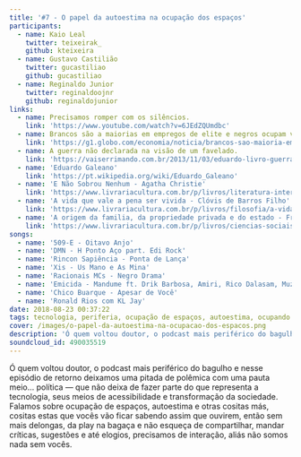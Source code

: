 ```yaml
---
title: '#7 - O papel da autoestima na ocupação dos espaços'
participants:
  - name: Kaio Leal
    twitter: teixeirak_
    github: kteixeira
  - name: Gustavo Castilião
    twitter: gucastiliao
    github: gucastiliao
  - name: Reginaldo Junior
    twitter: reginaldoojnr
    github: reginaldojunior
links:
  - name: Precisamos romper com os silêncios.
    link: 'https://www.youtube.com/watch?v=6JEdZQUmdbc'
  - name: Brancos são a maiorias em empregos de elite e negros ocupam vagas sem qualificação.
    link: 'https://g1.globo.com/economia/noticia/brancos-sao-maioria-em-empregos-de-elite-e-negros-ocupam-vagas-sem-qualificacao.ghtml'
  - name: A guerra não declarada na visão de um favelado.
    link: 'https://vaiserrimando.com.br/2013/11/03/eduardo-livro-guerra-nao-declarada-visao-favelado-resenha/'
  - name: 'Eduardo Galeano'
    link: 'https://pt.wikipedia.org/wiki/Eduardo_Galeano'
  - name: 'E Não Sobrou Nenhum - Agatha Christie'
    link: 'https://www.livrariacultura.com.br/p/livros/literatura-internacional/ficcao-policial/e-nao-sobrou-nenhum-15060167'
  - name: 'A vida que vale a pena ser vivida - Clóvis de Barros Filho'
    link: 'https://www.livrariacultura.com.br/p/livros/filosofia/a-vida-que-vale-a-pena-ser-vivida-22119769'
  - name: 'A origem da familia, da propriedade privada e do estado - Friedrich Engels'
    link: 'https://www.livrariacultura.com.br/p/livros/ciencias-sociais/sociologia/a-origem-da-familia-da-propriedade-privada-e-do-estado-edicao-de-bolso-42746219'
songs:
  - name: '509-E - Oitavo Anjo'
  - name: 'DMN - H Ponto Aço part. Edi Rock'
  - name: 'Rincon Sapiência - Ponta de Lança'
  - name: 'Xis - Us Mano e As Mina'
  - name: 'Racionais MCs - Negro Drama'
  - name: 'Emicida - Mandume ft. Drik Barbosa, Amiri, Rico Dalasam, Muzzike, Raphão Alaafin'
  - name: 'Chico Buarque - Apesar de Você'
  - name: 'Ronald Rios com KL Jay'
date: 2018-08-23 00:37:22
tags: tecnologia, periferia, ocupação de espaços, autoestima, ocupando espaços, representação, quebrada
cover: /images/o-papel-da-autoestima-na-ocupacao-dos-espacos.png
description: 'Ó quem voltou doutor, o podcast mais periférico do bagulho e nesse episódio de retorno deixamos uma pitada de polêmica com uma pauta meio... política — que não deixa de fazer parte do que representa a tecnologia, seus meios de acessibilidade e transformação da sociedade.'
soundcloud_id: 490035519
---
```


Ó quem voltou doutor, o podcast mais periférico do bagulho e nesse episódio de retorno deixamos uma pitada de polêmica com uma pauta meio... política — que não deixa de fazer parte do que representa a tecnologia, seus meios de acessibilidade e transformação da sociedade.
Falamos sobre ocupação de espaços, autoestima e otras cositas más, cositas estas que vocês vão ficar sabendo assim que ouvirem, então sem mais delongas, da play na bagaça e não esqueça de compartilhar, mandar críticas, sugestões e até elogios, precisamos de interação, aliás não somos nada sem vocês.
